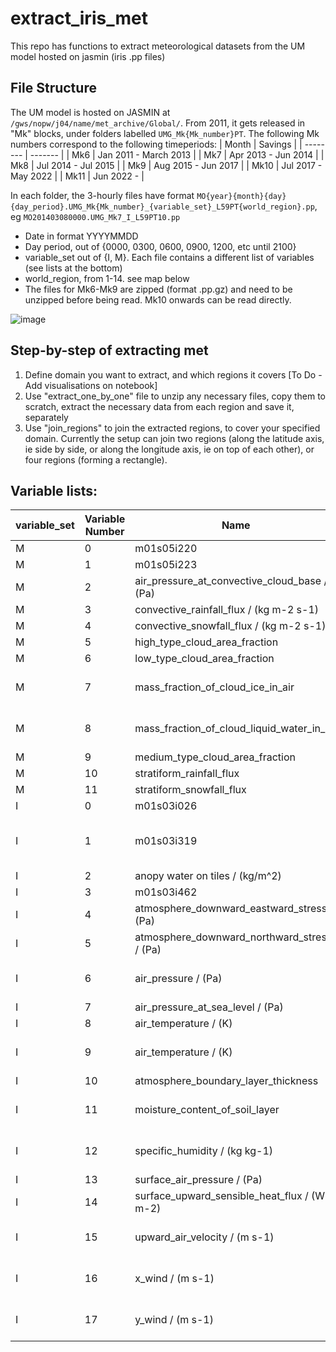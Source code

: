 # extract_iris_met
This repo has functions to extract meteorological datasets from the UM model hosted on jasmin (iris .pp files)

## File Structure
The UM model is hosted on JASMIN at `/gws/nopw/j04/name/met_archive/Global/`. From 2011, it gets released in "Mk" blocks, under folders labelled `UMG_Mk{Mk_number}PT`. The following Mk numbers correspond to the following timeperiods: 
| Month    | Savings |
| -------- | ------- |
| Mk6  | Jan 2011 - March 2013    |
| Mk7  | Apr 2013 - Jun 2014    |
| Mk8  | Jul 2014 - Jul 2015    |
| Mk9  | Aug 2015 - Jun 2017    |
| Mk10  | Jul 2017 - May 2022    |
| Mk11  | Jun 2022 -     |

In each folder, the 3-hourly files have format `MO{year}{month}{day}{day_period}.UMG_Mk{Mk_number}_{variable_set}_L59PT{world_region}.pp`, eg `MO201403080000.UMG_Mk7_I_L59PT10.pp`
- Date in format YYYYMMDD
- Day period, out of {0000, 0300, 0600, 0900, 1200, etc until 2100}
- variable_set out of {I, M}. Each file contains a different list of variables (see lists at the bottom)
- world_region, from 1-14. see map below
- The files for Mk6-Mk9 are zipped (format .pp.gz) and need to be unzipped before being read. Mk10 onwards can be read directly.

![image](https://github.com/user-attachments/assets/f6dc8296-f87f-4d82-bcf5-533147d8e9a3)



## Step-by-step of extracting met
1. Define domain you want to extract, and which regions it covers [To Do - Add visualisations on notebook]
2. Use "extract_one_by_one" file to unzip any necessary files, copy them to scratch, extract the necessary data from each region and save it, separately
3. Use "join_regions" to join the extracted regions, to cover your specified domain. Currently the setup can join two regions (along the latitude axis, ie side by side, or along the longitude axis, ie on top of each other), or four regions (forming a rectangle).


## Variable lists:
| variable_set    | Variable Number | Name | Notes |
| -------- | ------- |------- |------- |
| M  | 0    |  m01s05i220 |   |
| M  | 1    |  m01s05i223 |   |
| M  | 2    |  air_pressure_at_convective_cloud_base / (Pa) |   |
| M  | 3    | convective_rainfall_flux / (kg m-2 s-1) |   |
| M  | 4    | convective_snowfall_flux / (kg m-2 s-1) |   |
| M  | 5    | high_type_cloud_area_fraction  |   |
| M  | 6    |low_type_cloud_area_fraction  |   |
| M  | 7    | mass_fraction_of_cloud_ice_in_air |  has height variable   |
| M  | 8    |  mass_fraction_of_cloud_liquid_water_in_air | has height variable  |
| M  | 9    | medium_type_cloud_area_fraction |   |
| M  | 10    |stratiform_rainfall_flux  |   |
| M  | 11    | stratiform_snowfall_flux |   |
| I  | 0    |  m01s03i026 |   |
| I  | 1    |  m01s03i319  | has "pseudo level" variable  |
| I  | 2    |  anopy water on tiles / (kg/m^2)|   |
| I  | 3    | m01s03i462 |   |
| I  | 4    | atmosphere_downward_eastward_stress / (Pa) |   |
| I  | 5    | atmosphere_downward_northward_stress / (Pa)   |   |
| I  | 6    |air_pressure / (Pa)  | has height variable  |
| I  | 7    | air_pressure_at_sea_level / (Pa) |    |
| I  | 8    |  air_temperature / (K)  |   |
| I  | 9    |air_temperature / (K) | has height variable  |
| I  | 10    |atmosphere_boundary_layer_thickness |   |
| I  | 11    | moisture_content_of_soil_layer  | has depth variable  |
| I  | 12    | specific_humidity / (kg kg-1)  |  has height variable |
| I  | 13    | surface_air_pressure / (Pa)   |   |
| I  | 14    | surface_upward_sensible_heat_flux / (W m-2) |   |
| I  | 15    |upward_air_velocity / (m s-1)   | has height variable  |
| I  | 16    | x_wind / (m s-1)  | has height variable  |
| I  | 17    | y_wind / (m s-1)  | has height variable  |

